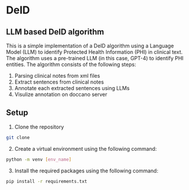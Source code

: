 # DeID
## LLM based DeID algorithm
This is a simple implementation of a DeID algorithm using a Language Model (LLM) to identify Protected Health Information (PHI) in clinical text. The algorithm uses a pre-trained LLM (in this case, GPT-4) to identify PHI entities. 
The algorithm consists of the following steps:
1. Parsing clinical notes from xml files
2. Extract sentences from clinical notes
3. Annotate each extracted sentences using LLMs
4. Visulize annotation on doccano server

## Setup
1. Clone the repository
<!-- cloning code -->
```bash
git clone
```
2. Create a virtual environment using the following command:
```bash
python -m venv [env_name]
```
3. Install the required packages using the following command:
```bash
pip install -r requirements.txt
```
